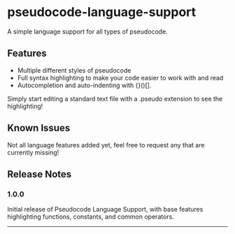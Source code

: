 # pseudocode-language-support

A simple language support for all types of pseudocode.

## Features

- Multiple different styles of pseudocode
- Full syntax highlighting to make your code easier to work with and read
- Autocompletion and auto-indenting with {}()\[].

Simply start editing a standard text file with a .pseudo extension to see the highlighting!

## Known Issues

Not all language features added yet, feel free to request any that are currently missing!

## Release Notes

### 1.0.0

Initial release of Pseudocode Language Support, with base features highlighting functions, constants, and common operators.

-----------------------------------------------------------------------------------------------------------
